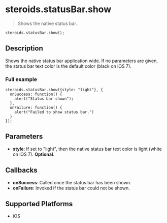 steroids.statusBar.show
=================

  > Shows the native status bar.

    steroids.statusBar.show();

Description
-----------

Shows the native status bar application wide. If no parameters are given, the status bar text color is the default color (black on iOS 7).

### Full example

    steroids.statusBar.show({style: "light"}, {
      onSuccess: function() {
        alert("Status bar shown");
      },
      onFailure: function() {
        alert("Failed to show status bar.")
      }
    });


Parameters
----------
- __style__: If set to "light", then the native status bar text color is light (white on iOS 7). __Optional__.

Callbacks
---------
- __onSuccess__: Called once the status bar has been shown.
- __onFailure__: Invoked if the status bar could not be shown.

Supported Platforms
-------------------

- iOS
